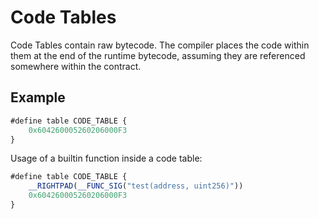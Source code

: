 # Code Tables

Code Tables contain raw bytecode. The compiler places the code within
them at the end of the runtime bytecode, assuming they are referenced
somewhere within the contract.

## Example
```javascript
#define table CODE_TABLE {
    0x604260005260206000F3
}
```

Usage of a builtin function inside a code table:
```javascript
#define table CODE_TABLE {
    __RIGHTPAD(__FUNC_SIG("test(address, uint256)"))
    0x604260005260206000F3
}
```